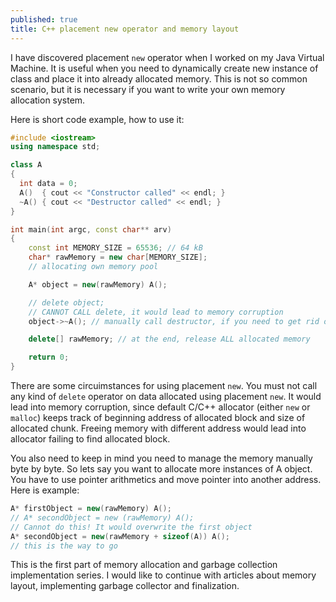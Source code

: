 ```yaml
---
published: true
title: C++ placement new operator and memory layout
---
```

I have discovered placement `new` operator when I worked on my Java Virtual Machine. It is useful when you need to dynamically create new instance of class and place it into already allocated memory. This is not so common scenario, but it is necessary if you want to write your own memory allocation system.

Here is short code example, how to use it:


```c++
#include <iostream>
using namespace std;

class A
{
  int data = 0;
  A()  { cout << "Constructor called" << endl; }
  ~A() { cout << "Destructor called" << endl; }
}

int main(int argc, const char** arv)
{
	const int MEMORY_SIZE = 65536; // 64 kB
	char* rawMemory = new char[MEMORY_SIZE];
	// allocating own memory pool

	A* object = new(rawMemory) A();

	// delete object;
	// CANNOT CALL delete, it would lead to memory corruption
	object->~A(); // manually call destructor, if you need to get rid of object

	delete[] rawMemory; // at the end, release ALL allocated memory

	return 0;
}
```

There are some circuimstances for using placement `new`. You must not call any kind of `delete` operator on data allocated using placement `new`. It would lead into memory corruption, since default C/C++ allocator (either `new` or `malloc`) keeps track of beginning address of allocated block and size of allocated chunk. Freeing memory with different address would lead into allocator failing to find allocated block.

You also need to keep in mind you need to manage the memory manually byte by byte. So lets say you want to allocate more instances of A object. You have to use pointer arithmetics and move pointer into another address. Here is example:


```c++
A* firstObject = new(rawMemory) A();
// A* secondObject = new (rawMemory) A();
// Cannot do this! It would overwrite the first object
A* secondObject = new(rawMemory + sizeof(A)) A();
// this is the way to go
```

This is the first part of memory allocation and garbage collection implementation series. I would like to continue with articles about memory layout, implementing garbage collector and finalization.
